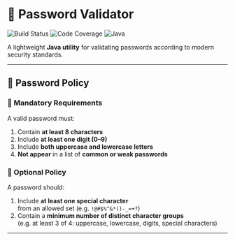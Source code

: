 # 🔐 Password Validator

![Build Status](https://github.com/nilijoski/password-validator/actions/workflows/maven.yml/badge.svg)
![Code Coverage](https://img.shields.io/codecov/c/github/nilijoski/password-validator)
![Java](https://img.shields.io/badge/Java-25%2B-orange)

A lightweight **Java utility** for validating passwords according to modern security standards.  

---

## 🧩 Password Policy

### 🔸 Mandatory Requirements
A valid password must:
1. Contain **at least 8 characters**
2. Include **at least one digit (0–9)**
3. Include **both uppercase and lowercase letters**
4. **Not appear** in a list of **common or weak passwords**

### 🔹 Optional Policy
A password should:
1. Include **at least one special character**  
   from an allowed set (e.g. `!@#$%^&*()-_=+?`)
2. Contain a **minimum number of distinct character groups**  
   (e.g. at least 3 of 4: uppercase, lowercase, digits, special characters)

---
